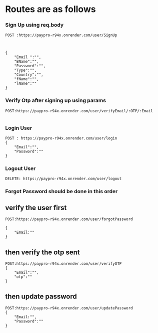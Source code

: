 # Routes are as follows

### Sign Up using req.body
```
POST :https://paypro-r94x.onrender.com/user/SignUp



{
    "Email ":"",
    "BName":"",
    "Password":"",
    "Type":"",
    "Country":"",
    "fName":"",
    "lName":""
}

```

### Verify Otp after signing up using params

```
POST:https://paypro-r94x.onrender.com/user/verifyEmail/:OTP/:Email


```


### Login User

```
POST : https://paypro-r94x.onrender.com/user/login
{
    "Email":"",
    "Password":""
}

```



### Logout User

```
DELETE: https://paypro-r94x.onrender.com/user/logout

```

### Forgot Password should be done in this order

## verify the user first
```
POST:https://paypro-r94x.onrender.com/user/forgotPassword

{
    "Email:""
}
```

## then verify the otp sent
```
POST:https://paypro-r94x.onrender.com/user/verifyOTP
{
    "Email":"",
    "otp":""
}
```
## then update password
```
POST:https://paypro-r94x.onrender.com/user/updatePassword
{
    "Email:"",
    "Password":""
}

```